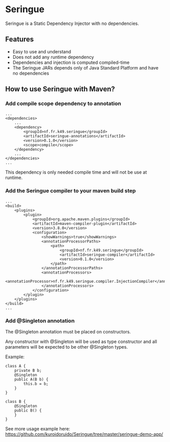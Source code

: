 # Seringue

Seringue is a Static Dependency Injector with no dependencies.

## Features

- Easy to use and understand
- Does not add any runtime dependency
- Dependencies and injection is computed compiled-time
- The Seringue JARs depends only of Java Standard Platform and have no dependencies

## How to use Seringue with Maven?

### Add compile scope dependency to annotation

```
...
<dependencies>
	...
	<dependency>
		<groupId>nf.fr.k49.seringue</groupId>
		<artifactId>seringue-annotations</artifactId>
		<version>0.1.0</version>
		<scope>compile</scope>
	</dependency>
	...
</dependencies>
...
```

This dependency is only needed compile time and will not be use at runtime.

### Add the Seringue compiler to your maven build step
```
...
<build>
	<plugins>
		<plugin>
			<groupId>org.apache.maven.plugins</groupId>
			<artifactId>maven-compiler-plugin</artifactId>
			<version>3.8.0</version>
			<configuration>
				<showWarnings>true</showWarnings>
				<annotationProcessorPaths>
					<path>
						<groupId>nf.fr.k49.seringue</groupId>
						<artifactId>seringue-compiler</artifactId>
						<version>0.1.0</version>
					</path>
				</annotationProcessorPaths>
				<annotationProcessors>
					<annotationProcessor>nf.fr.k49.seringue.compiler.InjectionCompiler</annotationProcessor>
				</annotationProcessors>
			</configuration>
		</plugin>
	</plugins>
</build>
...
```

### Add @Singleton annotation

The @Singleton annotation must be placed on constructors.

Any constructor with @Singleton will be used as type constructor and all parameters will be expected to be other @Singleton types.

Example:

```
class A {
	private B b;
	@Singleton
	public A(B b) {
		this.b = b;
	}
}

class B {
	@Singleton
	public B() {
	}
}
```

See more usage example here: https://github.com/kuroidoruido/Seringue/tree/master/seringue-demo-app/
